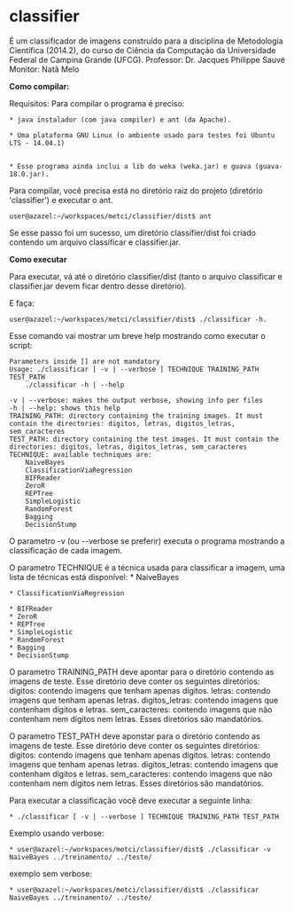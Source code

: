 classifier
====================

É um classificador de imagens construído para a disciplina de Metodologia Científica (2014.2), do curso de Ciência da Computação da Universidade Federal de Campina Grande (UFCG).
	Professor: Dr. Jacques Philippe Sauvé
	Monitor: Natã Melo

**Como compilar:**

Requisitos:
Para compilar o programa é preciso:

	* java instalador (com java compiler) e ant (da Apache).

	* Uma plataforma GNU Linux (o ambiente usado para testes foi Ubuntu LTS - 14.04.1)


	* Esse programa ainda inclui a lib do weka (weka.jar) e guava (guava-18.0.jar).

Para compilar, você precisa está no diretório raiz do projeto (diretório 'classifier') e executar o ant.

```
user@azazel:~/workspaces/metci/classifier/dist$ ant
```

Se esse passo foi um sucesso, um diretório classifier/dist foi criado contendo um arquivo classificar e classifier.jar.


**Como executar**

Para executar, vá até o diretório classifier/dist (tanto o arquivo classificar e classifier.jar devem ficar dentro desse diretório).

E faça:
```
user@azazel:~/workspaces/metci/classifier/dist$ ./classificar -h.
```

Esse comando vai mostrar um breve help mostrando como executar o script:
```
Parameters inside [] are not mandatory
Usage: ./classificar [ -v | --verbose ] TECHNIQUE TRAINING_PATH TEST_PATH
	./classificar -h | --help

-v | --verbose: makes the output verbose, showing info per files
-h | --help: shows this help
TRAINING_PATH: directory containing the training images. It must contain the directories: digitos, letras, digitos_letras, sem_caracteres
TEST_PATH: directory containing the test images. It must contain the directories: digitos, letras, digitos_letras, sem_caracteres
TECHNIQUE: available techniques are:
	NaiveBayes
	ClassificationViaRegression
	BIFReader
	ZeroR
	REPTree
	SimpleLogistic
	RandomForest
	Bagging
	DecisionStump
```

O parametro -v (ou --verbose se preferir) executa o programa mostrando a classificação de cada imagem.

O parametro TECHNIQUE é a técnica usada para classificar a imagem, uma lista de técnicas está disponível:
	* NaiveBayes

	* ClassificationViaRegression

	* BIFReader
	* ZeroR
	* REPTree
	* SimpleLogistic
	* RandomForest
	* Bagging
	* DecisionStump

O parametro TRAINING_PATH deve apontar para o diretório contendo as imagens de teste. Esse diretório deve conter os seguintes diretórios:
	digitos: contendo imagens que tenham apenas dígitos.
	letras: contendo imagens que tenham apenas letras.
	digitos_letras: contendo imagens que contenham dígitos e letras.
	sem_caracteres: contendo imagens que não contenham nem dígitos nem letras.
Esses diretórios são mandatórios.

O parametro TEST_PATH deve aponstar para o diretório contendo as imagens de teste. Esse diretório deve conter os seguintes diretórios:
	digitos: contendo imagens que tenham apenas dígitos.
	letras: contendo imagens que tenham apenas letras.
	digitos_letras: contendo imagens que contenham dígitos e letras.
	sem_caracteres: contendo imagens que não contenham nem dígitos nem letras.
Esses diretórios são mandatórios.

Para executar a classificação você deve executar a seguinte linha:

	* ./classificar [ -v | --verbose ] TECHNIQUE TRAINING_PATH TEST_PATH

Exemplo usando verbose:

	* user@azazel:~/workspaces/metci/classifier/dist$ ./classificar -v NaiveBayes ../treinamento/ ../teste/

exemplo sem verbose:

	* user@azazel:~/workspaces/metci/classifier/dist$ ./classificar NaiveBayes ../treinamento/ ../teste/
